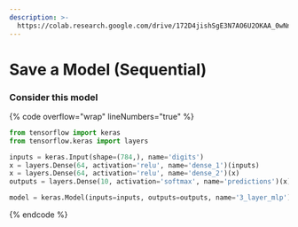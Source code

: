 ```yaml
---
description: >-
  https://colab.research.google.com/drive/172D4jishSgE3N7AO6U2OKAA_0wNnrMOq#scrollTo=cKASRTKCU5nv
---
```


# Save a Model (Sequential)

### Consider this model

{% code overflow="wrap" lineNumbers="true" %}
```python
from tensorflow import keras
from tensorflow.keras import layers

inputs = keras.Input(shape=(784,), name='digits')
x = layers.Dense(64, activation='relu', name='dense_1')(inputs)
x = layers.Dense(64, activation='relu', name='dense_2')(x)
outputs = layers.Dense(10, activation='softmax', name='predictions')(x)

model = keras.Model(inputs=inputs, outputs=outputs, name='3_layer_mlp')
```
{% endcode %}

